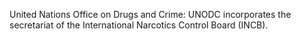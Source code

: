 United Nations Office on Drugs and Crime: UNODC incorporates the secretariat of the International Narcotics Control Board (INCB).
